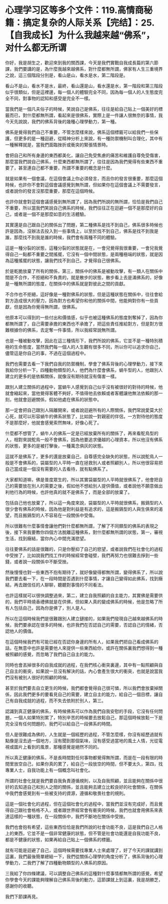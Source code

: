 # 心理学习区等多个文件：119.高情商秘籍：搞定复杂的人际关系【完结】：25.【自我成长】为什么我越来越“佛系”，对什么都无所谓

你好，我是胡生之，歡迎來到我的關西課，今天是我們實戰自我成長篇的第六節課，我們要講的是，為什麼我越來越佛系，對什麼都無所謂，佛家有人生三重境界之說，這三個階段分別是，看山是山，看水是水，第二階段是。

看山不是山，看水不是水，最終，看山還是山，看水還是水，第一階段和第三階段似乎很類似，但是這裡邊，每一個人的體驗完全不同，因為每一個人的人生態度完全不同，對事物的認知和感受是完全不一樣。

當我們是一個凡夫俗子的時候，笑說自己是佛系，往往是給自己貼上一個美好的標籤而已，對什麼都無所謂，看起來是很佛系，實際上是一件讓人很無奈的事情，我今天先說說，我們的佛系背後的幾種心理學動力，第一種。

佛系是覺得我們自己不重要，不管怎麼樣來說，佛系這個標籤可以給我們一些保護，但更多的是一種迴避，從精神分析上來說，有一種防禦機制叫合理化，其中有一種解釋就是，當我們面臨挫折或衝突的緊張情景時。

會把自己和所有身邊的東西都美化，讓自己免受焦慮的痛苦和維護自尊免受傷害，那麼當我們說自己佛系，什麼東西都無所謂了，往往是因為我們覺得有些東西不重要了，甚至連自己都不重要，所謂不重要的概念是什麼。

就是如果有一個會議，在這個會議上你必須發言，而且你的發言很重要，那麼這個時候，也許你不會對這個會議感覺到無所謂，但如果你在這個會議上不需要發言，或者說你的發言沒那麼重要，那麼在這個時候。

也許你就會對這個會議感覺到無所謂了，因為我們所說的無所謂，恰恰是我們自己不重要，所以當我們笑說自己佛系的時候，我們往往正在迴避一個不是那麼好的自己，或者是一個不是那麼如意的生活體驗。

其實還是自己跟自己的關係出了問題，第二種佛系是找不到自己，佛系很多時候也許是因為，沒辦法去投入到一些事情上，以至於找不到自己，佛系是找不到我是誰，那麼找不到我是誰的時候，我們會有兩種不同的體驗。

這是一種分裂的狀態，這種分裂的狀態就是在，一會兒覺得我很重要，一會兒我覺得自己一點都不重要之間搖擺，它沒有一個中間狀態，是兩種極端的狀態，就是因為這種搖擺的狀態，讓我們找不到自己，才覺得自己很佛系。

於是乾脆放棄了所有的關係，第三，關係中的佛系是被動攻擊，有一類人在關係中間是不合作，不拒絕和不負責的，就是散步的狀態，散步看上去是滿佛系的，好像是一種無所謂的態度，在關係中的佛系就是對彼此之間的貢獻。

不合作也不拒絕，這好像是一種對佛系的狀態，但是這種狀態在關係中，往往會給對方造成很大的壓力，因為對方也希望你和他的關係中間，他能夠對你有一些貢獻，但是因為你覺得無所謂，很佛系。

他原本可以得到的一些付出和價值感，似乎也被這種佛系的態度剝奪掉了，因為你都無所謂了，自己需要承擔的東西也不承擔了，把這些責任推給對方，但是對方很難根據你的佛系，去定奪一件事情，所以我經常說無所謂。

也是一種被動攻擊，因此在這三種情形下，我們所說的佛系，它並不是一種特別積極的生命態度，當然我們每一個人的人生觀有很多不同，所以你可以追求你自己，儘管這是你自己的事，不過在這個過程中。

我們也需要去看一下我們自我的防禦機制，學會了佛系背後的心理學動力，接下來我給你分析一下，四種動物類型的人，他們為什麼會佛系，蝸牛型的人，他跟別人建立的更多的是依賴關係，就像沒有期待就沒有傷害一樣。

跟別人建立關係的過程中，當蝸牛人感覺到自己似乎沒有被很好的對待的時候，他就會縮起來，當他覺得客體不夠好，不值得他去依賴或者客體讓他無法依賴的那一刻，他就會迴避關係，假如他處在佛系的狀態中。

那一定會把自己跟別人隔離開來，或者說迴避所有的人際關係，我們常說愛莫大於心死，就可以形容蝸牛的佛系狀態了，比如說一對親密的伴侶，一方對待他的態度不是那麼好，他就會感覺索然無味，好像心死了。

什麼都不想管了，蝸牛人的佛系一定是已經放棄所有的關係了，再來看鴕鳥型的人，相對來說鴕鳥一般不會佛系，因為他要追求優越的心理資本，所以他沒有佛系的狀態，更多的是被打擊後，一種萬念俱灰的狀態。

這就不是佛系了，更多的還是放棄自己，自尊感完全缺失的狀態，所以說鴕鳥人一般是不會佛系的，袋屬型的人平時一直在拯救別人或者照顧別人，所以他很容易把自己當成是一個沒有需要的人去看待，就有點佛系了。

大家都知道嘛，佛是普度眾生的，所以其實袋屬型的人平時就很佛系了，他會把自己的需要放在別人的需要之後，假如他不想給別人提供價值，或者說他不願意做出利他行為的時候，也許他真的就不是佛系了，而是全部的放棄了。

包括自己他也放棄了，所以這一角度來說，袋屬型的人平時就很佛系，搬鷄型的人很少會有佛系的時候，因為他是對利益是有追求的，這是搬鷄型的人與生俱來的渴望，而且搬鷄型的人不容易在一段關係中受傷。

所以很難有什麼事情會讓他們對什麼都無所謂，了解了不同類型的佛系的表現之後，接下來我要教你四個方法脫離這種佛系，對什麼都無所謂的狀態，第一，審視生活，找到癥結，當你內心中間充滿慾望。

往往要佛系的話是很難的，只是你壓抑了自己的慾望，或者說我們在社會化的過程中受挫了，比如說我們找工作的時候經常會碰壁，我們再努力也很難去掙到一些錢，或者說一段關係中不斷受挫。

然後慢慢也對一些東西不抱有期待了，就好像變得都無所謂，變得佛系了，所以說我們要去看一下，在一段時間是否遇到什麼事情，才讓自己變得如此佛系，找到癥結，再去跟信任的人聊聊，聽聽對事情的不同看法。

也許這樣就可以很快調整過來，第二，建立自我照顧的自主能力，其實佛是需要供的，我們平時燒香禮佛就是在供佛，但如果人真的變成佛系的時候，他是忽略了所有人包括自己，因為你是佛了，別人是人。

所以在這個時候我們是很難跟別人建立鏈接的，如果我們發現自己越來越佛系的時候，我們要承認在很多的時候，也許我們在否認自己的需要，否認自己的情緒，否認他人的價值。

在這個時候我們有可能已經在否認你身邊的所有人，如果我們把自己看成佛系的話，在無意中也許是需要他人來提供一些東西給你，或許在關係裏我們想得到一種被照顧的感覺，而忽略了我們自己自主的能力。

同時也會丟掉很多的自我成就的過程，在我們核心衝突裏邊，其中有一點照顧與自己自主的衝突，如果說一旦沒有解決的話，內心會產生很大的衝突，也就是說當我們沒有被別人很好的照顧的時候。

甚至於我們要去自立更生的時候，我們都會覺得自己很可憐，所以我們會放棄掉關係，因此我們更多的要看見自己的需要，建立自主的能力，給自己一個目標，讓自己有自我成就的過程，而不失去依附於別人，第三。

認識到真正健康的佛系，有時候佛系可以作為我們自我安慰的手段，它沒有任何問題，一個人如果特別累了，特別辛苦的時候要去放鬆自己，那這個時候放鬆一下是完全沒有任何問題的，我們可以給自己一段佛系的時間。

但人是很難成為佛的，人生就是一個經歷的過程，不管怎麼樣，你沒有經歷過就有點像是沒去過一個地方，沒有聞到那個氣味，沒有感受過當地的風土人情，光從電視或圖片上看到的風景，那種感覺是絕然不同的。

所以真正健康的佛系，不是長時間對任何事物都覺得無所謂，而是在一段有限的時間里放空自己，如果你真的累了，給自己一段放空的時間，但不要太久，第四，找專業人士，自我功能上有一個概念叫社會化。

所謂的社會化就是我們要自我負責遵循規則，以及自我照顧，並且能夠在關係中很好的去知道自己和別人之間的關係，並且能夠去建立比較良好的社會關係，在關係中我們會感覺到有一些被支持的資源，遵循和敬畏社會的規則。

這是一個社會化的過程，但在這個社會化的過程中，當我們並沒有完成好，而且覺得自己跟社會格格不入，或者跟世界經常會有衝突的時候，我們也就會用佛系來表達這樣的一種狀態，在一段關係中，我們不斷地在關係中受挫。

我們也會抱有希望，這些東西恰恰是我們所說的社會功能不良，這是我們自己人格上的東西，它並不是一個非常健康的狀態，但不管是社會功能還是自我功能不良，都是不健康的狀態，如果再給自己貼上一個佛系的標籤。

就有可能是迴避了自己，這個時候需要找專業人士來處理了，好了今天的課就講到這裏，我們最後簡單總結一下，我們從關係心理學的角度分析了，佛系背後的心理學動力，二我們了解了四種動物類型的人佛系的原因。

三我給了你四條建議，可以調整自己佛系的這種對什麼事情都無所謂的感覺，希望你學會今天的課能夠理解自己佛系背後的動力，這節課就上到這裏，我是胡勝芝，感謝你的收聽。

我們下節課再見。